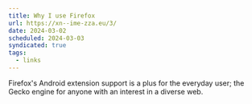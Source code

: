 ```yaml
---
title: Why I use Firefox
url: https://xn--ime-zza.eu/3/
date: 2024-03-02
scheduled: 2024-03-03
syndicated: true
tags:
  - links
---
```


Firefox's Android extension support is a plus for the everyday user; the Gecko engine for anyone with an interest in a diverse web.
